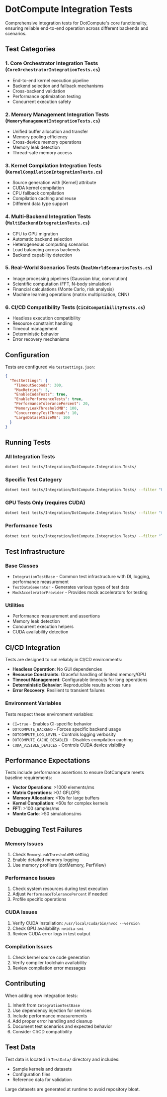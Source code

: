 # DotCompute Integration Tests

Comprehensive integration tests for DotCompute's core functionality, ensuring reliable end-to-end operation across different backends and scenarios.

## Test Categories

### 1. Core Orchestrator Integration Tests (`CoreOrchestratorIntegrationTests.cs`)
- End-to-end kernel execution pipeline
- Backend selection and fallback mechanisms
- Cross-backend validation
- Performance optimization testing
- Concurrent execution safety

### 2. Memory Management Integration Tests (`MemoryManagementIntegrationTests.cs`)
- Unified buffer allocation and transfer
- Memory pooling efficiency
- Cross-device memory operations
- Memory leak detection
- Thread-safe memory access

### 3. Kernel Compilation Integration Tests (`KernelCompilationIntegrationTests.cs`)
- Source generation with [Kernel] attribute
- CUDA kernel compilation
- CPU fallback compilation
- Compilation caching and reuse
- Different data type support

### 4. Multi-Backend Integration Tests (`MultiBackendIntegrationTests.cs`)
- CPU to GPU migration
- Automatic backend selection
- Heterogeneous computing scenarios
- Load balancing across backends
- Backend capability detection

### 5. Real-World Scenarios Tests (`RealWorldScenariosTests.cs`)
- Image processing pipelines (Gaussian blur, convolution)
- Scientific computation (FFT, N-body simulation)
- Financial calculations (Monte Carlo, risk analysis)
- Machine learning operations (matrix multiplication, CNN)

### 6. CI/CD Compatibility Tests (`CiCdCompatibilityTests.cs`)
- Headless execution compatibility
- Resource constraint handling
- Timeout management
- Deterministic behavior
- Error recovery mechanisms

## Configuration

Tests are configured via `testsettings.json`:

```json
{
  "TestSettings": {
    "TimeoutSeconds": 300,
    "MaxRetries": 3,
    "EnableCudaTests": true,
    "EnablePerformanceTests": true,
    "PerformanceTolerancePercent": 20,
    "MemoryLeakThresholdMB": 100,
    "ConcurrencyTestThreads": 10,
    "LargeDatasetSizeMB": 100
  }
}
```

## Running Tests

### All Integration Tests
```bash
dotnet test tests/Integration/DotCompute.Integration.Tests/
```

### Specific Test Category
```bash
dotnet test tests/Integration/DotCompute.Integration.Tests/ --filter "FullyQualifiedName~CoreOrchestrator"
```

### GPU Tests Only (requires CUDA)
```bash
dotnet test tests/Integration/DotCompute.Integration.Tests/ --filter "Category=Hardware"
```

### Performance Tests
```bash
dotnet test tests/Integration/DotCompute.Integration.Tests/ --filter "TestCategory=Performance"
```

## Test Infrastructure

### Base Classes
- `IntegrationTestBase` - Common test infrastructure with DI, logging, performance measurement
- `TestDataGenerator` - Generates various types of test data
- `MockAcceleratorProvider` - Provides mock accelerators for testing

### Utilities
- Performance measurement and assertions
- Memory leak detection
- Concurrent execution helpers
- CUDA availability detection

## CI/CD Integration

Tests are designed to run reliably in CI/CD environments:

- **Headless Operation**: No GUI dependencies
- **Resource Constraints**: Graceful handling of limited memory/GPU
- **Timeout Management**: Configurable timeouts for long operations
- **Deterministic Behavior**: Reproducible results across runs
- **Error Recovery**: Resilient to transient failures

### Environment Variables

Tests respect these environment variables:

- `CI=true` - Enables CI-specific behavior
- `DOTCOMPUTE_BACKEND` - Forces specific backend usage
- `DOTCOMPUTE_LOG_LEVEL` - Controls logging verbosity
- `DOTCOMPUTE_CACHE_DISABLED` - Disables compilation caching
- `CUDA_VISIBLE_DEVICES` - Controls CUDA device visibility

## Performance Expectations

Tests include performance assertions to ensure DotCompute meets baseline requirements:

- **Vector Operations**: >1000 elements/ms
- **Matrix Operations**: >0.1 GFLOPS
- **Memory Allocation**: <10s for large buffers
- **Kernel Compilation**: <60s for complex kernels
- **FFT**: >100 samples/ms
- **Monte Carlo**: >50 simulations/ms

## Debugging Test Failures

### Memory Issues
1. Check `MemoryLeakThresholdMB` setting
2. Enable detailed memory logging
3. Use memory profilers (dotMemory, PerfView)

### Performance Issues
1. Check system resources during test execution
2. Adjust `PerformanceTolerancePercent` if needed
3. Profile specific operations

### CUDA Issues
1. Verify CUDA installation: `/usr/local/cuda/bin/nvcc --version`
2. Check GPU availability: `nvidia-smi`
3. Review CUDA error logs in test output

### Compilation Issues
1. Check kernel source code generation
2. Verify compiler toolchain availability
3. Review compilation error messages

## Contributing

When adding new integration tests:

1. Inherit from `IntegrationTestBase`
2. Use dependency injection for services
3. Include performance measurements
4. Add proper error handling and cleanup
5. Document test scenarios and expected behavior
6. Consider CI/CD compatibility

## Test Data

Test data is located in `TestData/` directory and includes:
- Sample kernels and datasets
- Configuration files
- Reference data for validation

Large datasets are generated at runtime to avoid repository bloat.